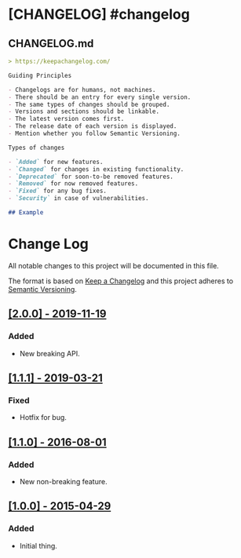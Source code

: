 # [CHANGELOG] #changelog

## CHANGELOG.md

```markdown
> https://keepachangelog.com/

Guiding Principles

- Changelogs are for humans, not machines.
- There should be an entry for every single version.
- The same types of changes should be grouped.
- Versions and sections should be linkable.
- The latest version comes first.
- The release date of each version is displayed.
- Mention whether you follow Semantic Versioning.

Types of changes

- `Added` for new features.
- `Changed` for changes in existing functionality.
- `Deprecated` for soon-to-be removed features.
- `Removed` for now removed features.
- `Fixed` for any bug fixes.
- `Security` in case of vulnerabilities.

## Example

```
# Change Log
All notable changes to this project will be documented in this file.

The format is based on [Keep a Changelog](http://keepachangelog.com/)
and this project adheres to [Semantic Versioning](http://semver.org/).

## [[2.0.0] - 2019-11-19](https://github.com/foo/bar/pull/4)
### Added
- New breaking API.

## [[1.1.1] - 2019-03-21](https://github.com/foo/bar/pull/3)
### Fixed
- Hotfix for bug.

## [[1.1.0] - 2016-08-01](https://github.com/foo/bar/pull/2)
### Added
- New non-breaking feature.

## [[1.0.0] - 2015-04-29](https://github.com/foo/bar/pull/1)
### Added
- Initial thing.
```
```

